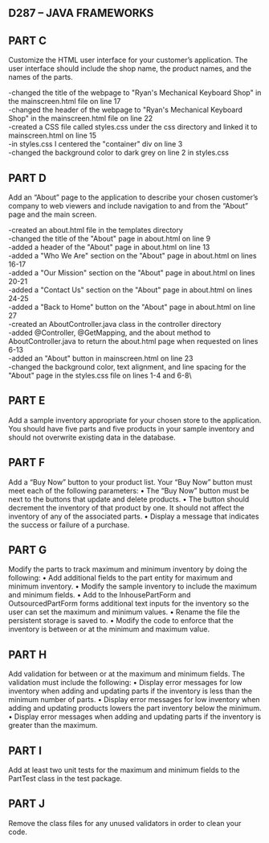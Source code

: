 ## D287 – JAVA FRAMEWORKS

## PART C
Customize the HTML user interface for your customer’s application. The user interface should include the shop name, the product names, and the names of the parts.

-changed the title of the webpage to "Ryan's Mechanical Keyboard Shop" in the mainscreen.html file on line 17\
-changed the header of the webpage to "Ryan's Mechanical Keyboard Shop" in the mainscreen.html file on line 22\
-created a CSS file called styles.css under the css directory and linked it to mainscreen.html on line 15\
-in styles.css I centered the "container" div on line 3\
-changed the background color to dark grey on line 2 in styles.css

## PART D
Add an “About” page to the application to describe your chosen customer’s company to web viewers and include navigation to and from the “About” page and the main screen.

-created an about.html file in the templates directory\
-changed the title of the "About" page in about.html on line 9\
-added a header of the "About" page in about.html on line 13\
-added a "Who We Are" section on the "About" page in about.html on lines 16-17\
-added a "Our Mission" section on the "About" page in about.html on lines 20-21\
-added a "Contact Us" section on the "About" page in about.html on lines 24-25\
-added a "Back to Home" button on the "About" page in about.html on line 27\
-created an AboutController.java class in the controller directory\
-added @Controller, @GetMapping, and the about method to AboutController.java to return the about.html page when requested on lines 6-13\
-added an "About" button in mainscreen.html on line 23\
-changed the background color, text alignment, and line spacing for the "About" page in the styles.css file on lines 1-4 and 6-8\

## PART E
Add a sample inventory appropriate for your chosen store to the application. You should have five parts and five products in your sample inventory and should not overwrite existing data in the database.


## PART F
Add a “Buy Now” button to your product list. Your “Buy Now” button must meet each of the following parameters:
•  The “Buy Now” button must be next to the buttons that update and delete products.
•  The button should decrement the inventory of that product by one. It should not affect the inventory of any of the associated parts.
•  Display a message that indicates the success or failure of a purchase.

## PART G
Modify the parts to track maximum and minimum inventory by doing the following:
•  Add additional fields to the part entity for maximum and minimum inventory.
•  Modify the sample inventory to include the maximum and minimum fields.
•  Add to the InhousePartForm and OutsourcedPartForm forms additional text inputs for the inventory so the user can set the maximum and minimum values.
•  Rename the file the persistent storage is saved to.
•  Modify the code to enforce that the inventory is between or at the minimum and maximum value.

## PART H
Add validation for between or at the maximum and minimum fields. The validation must include the following:
•  Display error messages for low inventory when adding and updating parts if the inventory is less than the minimum number of parts.
•  Display error messages for low inventory when adding and updating products lowers the part inventory below the minimum.
•  Display error messages when adding and updating parts if the inventory is greater than the maximum.

## PART I
Add at least two unit tests for the maximum and minimum fields to the PartTest class in the test package.

## PART J
Remove the class files for any unused validators in order to clean your code.